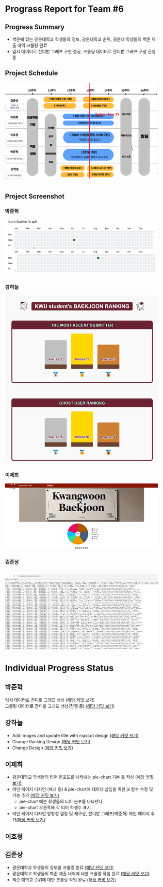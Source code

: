 # Prograss Report for Team #6
## Progress Summary
- 백준에 있는 광운대학교 학생들의 정보, 광운대학교 순위, 광운대 학생들의 백준 제출 내역 크롤링 완료
- 임시 데이터로 잔디밭 그래프 구현 성공, 크롤링 데이터로 잔디밭 그래프 구성 진행중

## Project Schedule
<!-- 여기다가  빨간줄 그은 이미지 넣으면 됨-->
![1차진행률](./mdImage/1차진행률.png)

## Project Screenshot
### 박준혁
![박준혁](./mdImage/박준혁_progress.png)  
### 강하늘 
![강하늘](./mdImage/강하늘1차.png)  
### 이제희
![이제희](./mdImage/이제희_progrssmd1차.png)   
### 김준상
![김준상](./mdImage/김준상_progress.png)
---
# Individual Progress Status
## 박준혁
임시 데이터로 잔디밭 그래프 생성 [(해당 커밋 보기)](https://github.com/sjml2002/oss_kwboj_6/commit/f88153c64e21ec6e016be71fc40844e30d571348)<br/>
크롤링 데이터로 잔디밭 그래프 생성(진행 중) [(해당 커밋 보기)](https://github.com/sjml2002/oss_kwboj_6/commit/2066b1b6f6652d42cda5b6316676b616a78fd33e)<br/>
## 강하늘
- Add images and update title with mascot design [(해당 커밋 보기)](https://github.com/sjml2002/oss_kwboj_6/commit/78b98c1add3c9226e22014d72fa188aa60d75b1b)<br/> 
- Change Ranking Design [(해당 커밋 보기)](https://github.com/sjml2002/oss_kwboj_6/commit/d85850c9f5f078140717682b2d37fab7f2b9864b)<br/>   
- Change Design [(해당 커밋 보기)](https://github.com/sjml2002/oss_kwboj_6/commit/7fe002701179663ff44faf8be9a26fcf6fe3ba95)<br/>
## 이제희
- 광운대학교 학생들의 티어 분포도를 나타내는 pie-chart 기본 틀 작성 [(해당 커밋 보기)](https://github.com/sjml2002/oss_kwboj_6/commit/46ba06613cfe9d24db815b329cab61d261753d36)<br/>
- 메인 페이지 디자인 (배너 등) & pie-chart에 데이터 삽입을 위한 js 함수 수정 및 기능 추가 [(해당 커밋 보기)](https://github.com/sjml2002/oss_kwboj_6/commit/362c205315553c4480432ac8ae78fc7fff4ee792)<br/>
  - pie-chart 에는 학생들의 티어 분포를 나타낸다
  - pie-chart 오른쪽에 각 티어 학생수 표시
- 메인 페이지 디자인 방향성 결정 및 재구성, 잔디밭 그래프(박준혁) 메인 페이지 추가[(해당 커밋 보기)](https://github.com/sjml2002/oss_kwboj_6/commit/3b9a0183e39ab187ddf68b00231b6cdf2c513f6f)<br/>
## 이호정

## 김준상
- 광운대학교 학생들의 정보를 크롤링 완료
[(해당 커밋 보기)](https://github.com/sjml2002/oss_kwboj_6/commit/9d1cf1e2503abe0a8d05e40ed1bb5a4f9973bf5e)
- 광운대학교 학생들의 백준 제출 내역에 대한 크롤링 작업 완료
[(해당 커밋 보기)](https://github.com/sjml2002/oss_kwboj_6/commit/093a1395ba73279da2a5e09b0271c2345a69950b)
- 백준 대학교 순위에 대한 크롤링 작업 완료
[(해당 커밋 보기)](https://github.com/sjml2002/oss_kwboj_6/commit/04d7a89139aded61bab9a7b40255a6b5aa700808)





